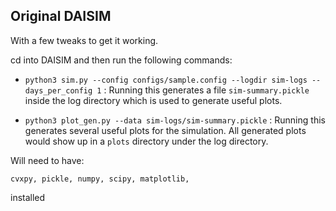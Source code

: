 ## Original DAISIM 

With a few tweaks to get it working.

cd into DAISIM and then run the following commands: 

 - `python3 sim.py --config configs/sample.config --logdir sim-logs --days_per_config 1` : Running this generates a file `sim-summary.pickle` inside the log directory
    which is used to generate useful plots.

 - `python3 plot_gen.py --data sim-logs/sim-summary.pickle` : Running this generates several useful plots for the simulation. All generated plots would show up in a `plots`
    directory under the log directory.


Will need to have: 

`cvxpy, pickle, numpy, scipy, matplotlib,` 

installed
